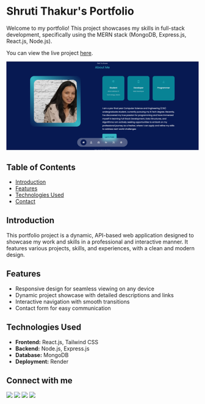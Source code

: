 # Shruti Thakur's Portfolio

Welcome to my portfolio! This project showcases my skills in full-stack development, specifically using the MERN stack (MongoDB, Express.js, React.js, Node.js). 

You can view the live project [here](https://portfolio-kh60.onrender.com/).

![Portfolio Screenshot](src/assets/portfolio.png)

## Table of Contents

- [Introduction](#introduction)
- [Features](#features)
- [Technologies Used](#technologies-used)
- [Contact](#Connect-with-me)

## Introduction

This portfolio project is a dynamic, API-based web application designed to showcase my work and skills in a professional and interactive manner. It features various projects, skills, and experiences, with a clean and modern design.

## Features

- Responsive design for seamless viewing on any device
- Dynamic project showcase with detailed descriptions and links
- Interactive navigation with smooth transitions
- Contact form for easy communication

## Technologies Used

- **Frontend:** React.js, Tailwind CSS
- **Backend:** Node.js, Express.js
- **Database:** MongoDB
- **Deployment:** Render

## Connect with me
<div> <a href="https://www.linkedin.com/in/shrutithakur20/" target="_blank"><img src="https://img.shields.io/badge/LinkedIn-0077B5?style=for-the-badge&logo=linkedin&logoColor=white" target="_blank"></a>
<a href="https://github.com/Shruti2-0Thakur" target="_blank"><img src="https://img.shields.io/badge/GitHub-100000?style=for-the-badge&logo=github&logoColor=white" target="_blank"></a>
<a href="https://www.instagram.com/_thakur_._shruti_/?igsh=MTd2ZWw1NWxmOWV1MA%3D%3D" target="_blank"><img src="https://img.shields.io/badge/Instagram-E4405F?style=for-the-badge&logo=instagram&logoColor=white" target="_blank"></a>
<a href = "mailto:shrutithakur9508@gmail.com"><img src="https://img.shields.io/badge/-Gmail-%23333?style=for-the-badge&logo=gmail&logoColor=white" target="_blank"></a>
</div>
